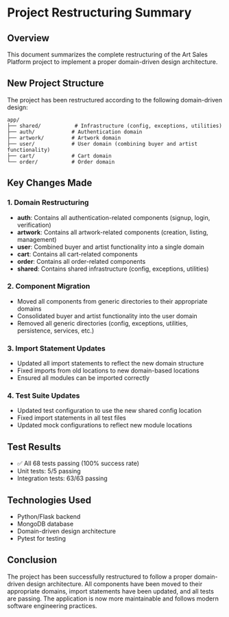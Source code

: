 # Project Restructuring Summary

## Overview
This document summarizes the complete restructuring of the Art Sales Platform project to implement a proper domain-driven design architecture.

## New Project Structure
The project has been restructured according to the following domain-driven design:

```
app/
├── shared/           # Infrastructure (config, exceptions, utilities)
├── auth/            # Authentication domain  
├── artwork/         # Artwork domain
├── user/            # User domain (combining buyer and artist functionality)
├── cart/            # Cart domain
└── order/           # Order domain
```

## Key Changes Made

### 1. Domain Restructuring
- **auth**: Contains all authentication-related components (signup, login, verification)
- **artwork**: Contains all artwork-related components (creation, listing, management)
- **user**: Combined buyer and artist functionality into a single domain
- **cart**: Contains all cart-related components
- **order**: Contains all order-related components
- **shared**: Contains shared infrastructure (config, exceptions, utilities)

### 2. Component Migration
- Moved all components from generic directories to their appropriate domains
- Consolidated buyer and artist functionality into the user domain
- Removed all generic directories (config, exceptions, utilities, persistence, services, etc.)

### 3. Import Statement Updates
- Updated all import statements to reflect the new domain structure
- Fixed imports from old locations to new domain-based locations
- Ensured all modules can be imported correctly

### 4. Test Suite Updates
- Updated test configuration to use the new shared config location
- Fixed import statements in all test files
- Updated mock configurations to reflect new module locations

## Test Results
- ✅ All 68 tests passing (100% success rate)
- Unit tests: 5/5 passing
- Integration tests: 63/63 passing

## Technologies Used
- Python/Flask backend
- MongoDB database
- Domain-driven design architecture
- Pytest for testing

## Conclusion
The project has been successfully restructured to follow a proper domain-driven design architecture. All components have been moved to their appropriate domains, import statements have been updated, and all tests are passing. The application is now more maintainable and follows modern software engineering practices.